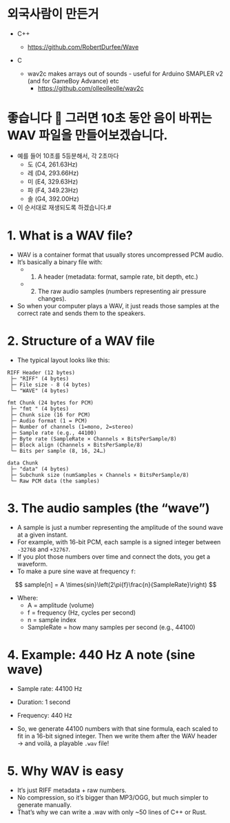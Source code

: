# 외국사람이 만든거
- C++
  - https://github.com/RobertDurfee/Wave

- C
  - wav2c makes arrays out of sounds - useful for Arduino SMAPLER v2 (and for GameBoy Advance) etc
    -  https://github.com/olleolleolle/wav2c

# 좋습니다 🎵 그러면 10초 동안 음이 바뀌는 WAV 파일을 만들어보겠습니다.

- 예를 들어 10초를 5등분해서, 각 2초마다
  - 도 (C4, 261.63Hz)
  - 레 (D4, 293.66Hz)
  - 미 (E4, 329.63Hz)
  - 파 (F4, 349.23Hz)
  - 솔 (G4, 392.00Hz)
- 이 순서대로 재생되도록 하겠습니다.# 



# 1. What is a WAV file?

- WAV is a container format that usually stores uncompressed PCM audio.
- It’s basically a binary file with:
  - 1.  A header (metadata: format, sample rate, bit depth, etc.)
  - 2. The raw audio samples (numbers representing air pressure changes).
- So when your computer plays a WAV, it just reads those samples at the correct rate and sends them to the speakers.

# 2. Structure of a WAV file

- The typical layout looks like this:

```
RIFF Header (12 bytes)
 ├─ "RIFF" (4 bytes)
 ├─ File size - 8 (4 bytes)
 └─ "WAVE" (4 bytes)

fmt Chunk (24 bytes for PCM)
 ├─ "fmt " (4 bytes)
 ├─ Chunk size (16 for PCM)
 ├─ Audio format (1 = PCM)
 ├─ Number of channels (1=mono, 2=stereo)
 ├─ Sample rate (e.g., 44100)
 ├─ Byte rate (SampleRate × Channels × BitsPerSample/8)
 ├─ Block align (Channels × BitsPerSample/8)
 └─ Bits per sample (8, 16, 24…)

data Chunk
 ├─ "data" (4 bytes)
 ├─ Subchunk size (numSamples × Channels × BitsPerSample/8)
 └─ Raw PCM data (the samples)
```

# 3. The audio samples (the “wave”)

- A sample is just a number representing the amplitude of the sound wave at a given instant.
- For example, with 16-bit PCM, each sample is a signed integer between `-32768` and `+32767`.
- If you plot those numbers over time and connect the dots, you get a waveform.
- To make a pure sine wave at frequency `f`:


$$ sample[n] = A \times{sin}\left(2\pi{f}\frac{n}{SampleRate}\right) $$

- Where:
  - A = amplitude (volume)
  - f = frequency (Hz, cycles per second)
  - n = sample index
  - SampleRate = how many samples per second (e.g., 44100)


# 4. Example: 440 Hz A note (sine wave)
- Sample rate: 44100 Hz
- Duration: 1 second
- Frequency: 440 Hz

- So, we generate 44100 numbers with that sine formula, each scaled to fit in a 16-bit signed integer.
Then we write them after the WAV header → and voilà, a playable `.wav` file!

# 5. Why WAV is easy
- It’s just RIFF metadata + raw numbers.
- No compression, so it’s bigger than MP3/OGG, but much simpler to generate manually.
- That’s why we can write a .wav with only ~50 lines of C++ or Rust.

